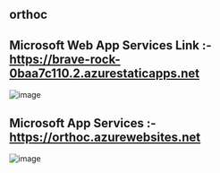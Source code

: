 ## orthoc
##
## Microsoft Web App Services Link :- https://brave-rock-0baa7c110.2.azurestaticapps.net
![image](https://user-images.githubusercontent.com/116788815/198888571-a0ccd814-ac1b-4a15-8259-2a1b560e9950.png)
##
## Microsoft App Services :- https://orthoc.azurewebsites.net
![image](https://user-images.githubusercontent.com/116788815/198888533-a940ac56-5324-437c-8b6b-bc42ceff4614.png)
##
